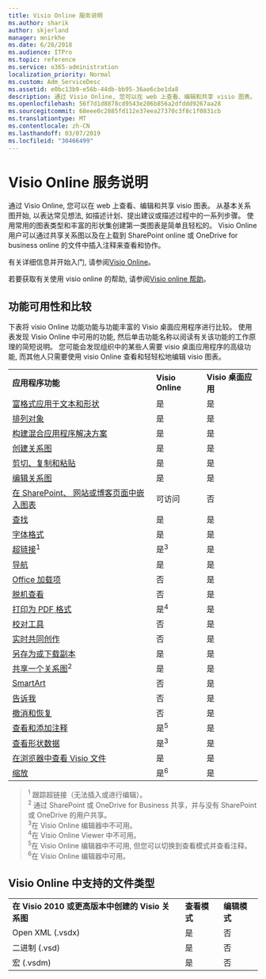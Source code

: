 ```yaml
---
title: Visio Online 服务说明
ms.author: sharik
author: skjerland
manager: mnirkhe
ms.date: 6/26/2018
ms.audience: ITPro
ms.topic: reference
ms.service: o365-administration
localization_priority: Normal
ms.custom: Adm_ServiceDesc
ms.assetid: e0bc13b9-e56b-44db-bb95-36ae6cbe1da8
description: 通过 Visio Online, 您可以在 web 上查看、编辑和共享 visio 图表。 从基本关系图开始, 以表达常见想法, 如描述计划、提出建议或描述过程中的一系列步骤。 使用常用的图表类型和丰富的形状集创建第一类图表是简单且轻松的。 Visio Online 用户可以通过共享关系图以及在上载到 SharePoint online 或 OneDrive for business online 的文件中插入注释来查看和协作。
ms.openlocfilehash: 56f7d1d8878cd9543e206b856a2dfddd9267aa28
ms.sourcegitcommit: 68eee0c2885fd112e37eea27370c3f8c1f0831cb
ms.translationtype: MT
ms.contentlocale: zh-CN
ms.lasthandoff: 03/07/2019
ms.locfileid: "30466499"
---
```

# <a name="visio-online-service-description"></a>Visio Online 服务说明

通过 Visio Online, 您可以在 web 上查看、编辑和共享 visio 图表。 从基本关系图开始, 以表达常见想法, 如描述计划、提出建议或描述过程中的一系列步骤。 使用常用的图表类型和丰富的形状集创建第一类图表是简单且轻松的。 Visio Online 用户可以通过共享关系图以及在上载到 SharePoint online 或 OneDrive for business online 的文件中插入注释来查看和协作。
  
有关详细信息并开始入门, 请参阅[Visio Online](https://products.office.com/en-US/visio/visio-online)。
  
若要获取有关使用 visio online 的帮助, 请参阅[Visio online 帮助](https://go.microsoft.com/fwlink/?linkid=855982)。
  
## <a name="feature-availability-and-comparison"></a>功能可用性和比较

下表将 visio Online 功能功能与功能丰富的 Visio 桌面应用程序进行比较。 使用表发现 Visio Online 中可用的功能, 然后单击功能名称以阅读有关该功能的工作原理的简短说明。 您可能会发现组织中的某些人需要 visio 桌面应用程序的高级功能, 而其他人只需要使用 visio Online 查看和轻轻松地编辑 visio 图表。 
  
||||
|:-----|:-----|:-----|
|**应用程序功能** <br/> |**Visio Online** <br/> |**Visio 桌面应用** <br/> |
|[富格式应用于文本和形状](visio-online.md#BM_1) <br/> |是  <br/> |是  <br/> |
|[排列对象](visio-online.md#BM_2) <br/> |是  <br/> |是  <br/> |
|[构建混合应用程序解决方案](visio-online.md#BM_3) <br/> |是  <br/> |是  <br/> |
|[创建关系图](visio-online.md#BM_4) <br/> |是  <br/> |是  <br/> |
|[剪切、复制和粘贴](visio-online.md#BM_5) <br/> |是  <br/> |是  <br/> |
|[编辑关系图](visio-online.md#BM_6) <br/> |是  <br/> |是  <br/> |
|[在 SharePoint、 网站或博客页面中嵌入图表](visio-online.md#BM_7) <br/> |可访问  <br/> |否  <br/> |
|[查找](visio-online.md#BM_8) <br/> |是  <br/> |是  <br/> |
|[字体格式](visio-online.md#BM_9) <br/> |是  <br/> |是  <br/> |
|[超链接](visio-online.md#BM_10)<sup>1</sup> <br/> |是<sup>3</sup> <br/> |是  <br/> |
|[导航](visio-online.md#BM_11) <br/> |是  <br/> |是  <br/> |
|[Office 加载项](visio-online.md#BM_12) <br/> |否  <br/> |是  <br/> |
|[脱机查看](visio-online.md#BM_13) <br/> |否  <br/> |是  <br/> |
|[打印为 PDF 格式](visio-online.md#BM_14) <br/> |是<sup>4</sup> <br/> |是  <br/> |
|[校对工具](visio-online.md#BM_15) <br/> |否  <br/> |是  <br/> |
|[实时共同创作](visio-online.md#BM_16) <br/> |否  <br/> |是  <br/> |
|[另存为或下载副本](visio-online.md#BM_17) <br/> |是  <br/> |是  <br/> |
|[共享一个关系图](visio-online.md#BM_18)<sup>2</sup> <br/> |是  <br/> |是  <br/> |
|[SmartArt](visio-online.md#BM_19) <br/> |否  <br/> |是  <br/> |
|[告诉我](visio-online.md#BM_20) <br/> |否  <br/> |是  <br/> |
|[撤消和恢复](visio-online.md#BM_21) <br/> |否  <br/> |是  <br/> |
|[查看和添加注释](visio-online.md#BM_22) <br/> |是<sup>5</sup> <br/> |是  <br/> |
|[查看形状数据](visio-online.md#BM_23) <br/> |是<sup>3</sup> <br/> |是  <br/> |
|[在浏览器中查看 Visio 文件](visio-online.md#BM_24) <br/> |是  <br/> |是  <br/> |
|[缩放](visio-online.md#BM_25) <br/> |是<sup>6</sup> <br/> |是  <br/> |
   
> <sup>1</sup> 跟踪超链接（无法插入或进行编辑）。 
<br/><sup>2</sup> 通过 SharePoint 或 OneDrive for Business 共享，并与没有 SharePoint 或 OneDrive 的用户共享。 
<br/> <sup>3</sup>在 Visio Online 编辑器中不可用。
<br/><sup>4</sup>在 Visio Online Viewer 中不可用。 
<br/><sup>5</sup>在 Visio Online 编辑器中不可用, 但您可以切换到查看模式并查看注释。 
<br/><sup>6</sup>在 Visio Online 编辑器中可用。 
  
## <a name="supported-file-types-in-visio-online"></a>Visio Online 中支持的文件类型

||||
|:-----|:-----|:-----|
|**在 Visio 2010 或更高版本中创建的 Visio 关系图** <br/> |**查看模式** <br/> |**编辑模式** <br/> |
|Open XML (.vsdx)  <br/> |是  <br/> |否  <br/> |
|二进制 (.vsd)  <br/> |是  <br/> |否  <br/> |
|宏 (.vsdm)  <br/> |是  <br/> |否  <br/> |
   

